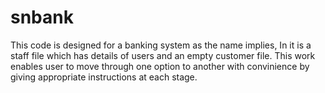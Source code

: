 # snbank
This code is designed for a banking system as the name implies,
In it is a staff file which has details of users and an empty customer file.
This work enables user to move through one option to another with convinience by giving appropriate instructions at each stage. 

